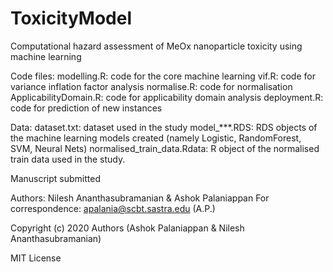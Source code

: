 # ToxicityModel
Computational hazard assessment of MeOx nanoparticle toxicity using machine learning

Code files:
modelling.R: code for the core machine learning 
vif.R: code for variance inflation factor analysis
normalise.R: code for normalisation
ApplicabilityDomain.R: code for applicability domain analysis
deployment.R: code for prediction of new instances

Data:
dataset.txt: dataset used in the study
model_\*\*\*.RDS: RDS objects of the machine learning models created (namely Logistic, RandomForest, SVM, Neural Nets)
normalised_train_data.Rdata: R object of the normalised train data used in the study.

Manuscript submitted

Authors:
Nilesh Ananthasubramanian & Ashok Palaniappan
For correspondence: apalania@scbt.sastra.edu (A.P.)

Copyright (c) 2020 Authors (Ashok Palaniappan & Nilesh Ananthasubramanian)

MIT License


